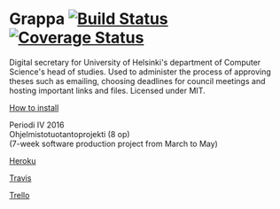 # Grappa [![Build Status](https://travis-ci.org/ultra-hyper-storm-ohtuprojekti/grappa-backend.svg?branch=master)](https://travis-ci.org/ultra-hyper-storm-ohtuprojekti/grappa-backend) [![Coverage Status](https://coveralls.io/repos/github/ultra-hyper-storm-ohtuprojekti/grappa-backend/badge.svg?branch=master)](https://coveralls.io/github/ultra-hyper-storm-ohtuprojekti/grappa-backend?branch=master)

Digital secretary for University of Helsinki's department of Computer Science's head of studies. Used to administer the process of approving theses such as emailing, choosing deadlines for council meetings and hosting important links and files. Licensed under MIT.

[How to install](https://github.com/ultra-hyper-storm-ohtuprojekti/grappa-backend/blob/master/INSTALLATION.md)

Periodi IV 2016  
Ohjelmistotuotantoprojekti (8 op)  
(7-week software production project from March to May)

[Heroku](https://tktl-grappa.herokuapp.com/)

[Travis](https://travis-ci.org/ultra-hyper-storm-ohtuprojekti/grappa-backend/)

[Trello](https://trello.com/ultrahyperstormohtuprojekti)
